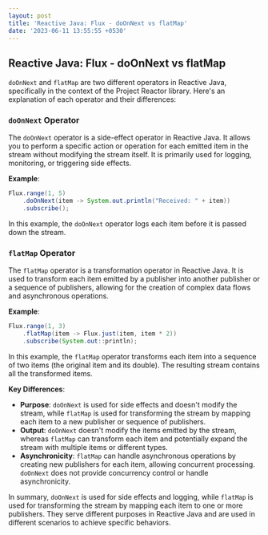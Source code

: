 ```yaml
---
layout: post
title: 'Reactive Java: Flux - doOnNext vs flatMap'
date: '2023-06-11 13:55:55 +0530'
---
```


## Reactive Java: Flux - doOnNext vs flatMap

`doOnNext` and `flatMap` are two different operators in Reactive Java, specifically in the context of the Project Reactor library. Here's an explanation of each operator and their differences:

### `doOnNext` Operator

The `doOnNext` operator is a side-effect operator in Reactive Java. It allows you to perform a specific action or operation for each emitted item in the stream without modifying the stream itself. It is primarily used for logging, monitoring, or triggering side effects.

**Example**:
```java
Flux.range(1, 5)
    .doOnNext(item -> System.out.println("Received: " + item))
    .subscribe();
```
In this example, the `doOnNext` operator logs each item before it is passed down the stream.

### `flatMap` Operator

The `flatMap` operator is a transformation operator in Reactive Java. It is used to transform each item emitted by a publisher into another publisher or a sequence of publishers, allowing for the creation of complex data flows and asynchronous operations.

**Example**:
```java
Flux.range(1, 3)
    .flatMap(item -> Flux.just(item, item * 2))
    .subscribe(System.out::println);
```
In this example, the `flatMap` operator transforms each item into a sequence of two items (the original item and its double). The resulting stream contains all the transformed items.

**Key Differences**:
- **Purpose**: `doOnNext` is used for side effects and doesn't modify the stream, while `flatMap` is used for transforming the stream by mapping each item to a new publisher or sequence of publishers.
- **Output**: `doOnNext` doesn't modify the items emitted by the stream, whereas `flatMap` can transform each item and potentially expand the stream with multiple items or different types.
- **Asynchronicity**: `flatMap` can handle asynchronous operations by creating new publishers for each item, allowing concurrent processing. `doOnNext` does not provide concurrency control or handle asynchronicity.

In summary, `doOnNext` is used for side effects and logging, while `flatMap` is used for transforming the stream by mapping each item to one or more publishers. They serve different purposes in Reactive Java and are used in different scenarios to achieve specific behaviors.